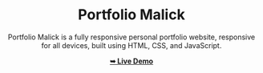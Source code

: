 <div align="center">

# Portfolio Malick

Portfolio Malick is a fully responsive personal portfolio website, responsive for all devices, built using HTML, CSS, and JavaScript.

 <a href="https://abdoumalickcisse3.github.io/Portfolio/"><strong>➥ Live Demo</strong></a> 
 
 </div>
 



